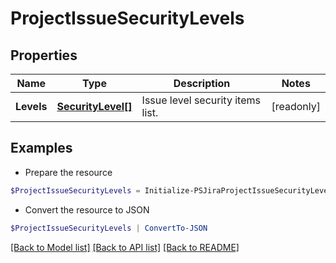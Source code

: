 # ProjectIssueSecurityLevels
## Properties

Name | Type | Description | Notes
------------ | ------------- | ------------- | -------------
**Levels** | [**SecurityLevel[]**](SecurityLevel.md) | Issue level security items list. | [readonly] 

## Examples

- Prepare the resource
```powershell
$ProjectIssueSecurityLevels = Initialize-PSJiraProjectIssueSecurityLevels  -Levels null
```

- Convert the resource to JSON
```powershell
$ProjectIssueSecurityLevels | ConvertTo-JSON
```

[[Back to Model list]](../README.md#documentation-for-models) [[Back to API list]](../README.md#documentation-for-api-endpoints) [[Back to README]](../README.md)

